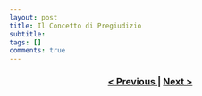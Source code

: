 ```yaml
---
layout: post
title: Il Concetto di Pregiudizio
subtitle:
tags: []
comments: true
---
```



<h3 style="text-align:center">
<a href="https://velitch.github.io/velitch/2021-11-02-06_01_serializzazione/">< Previous </a>
|
<a href="https://velitch.github.io/velitch/2021-11-02-06_03_proiezione_della_formula/">Next ></a>
</h3>
